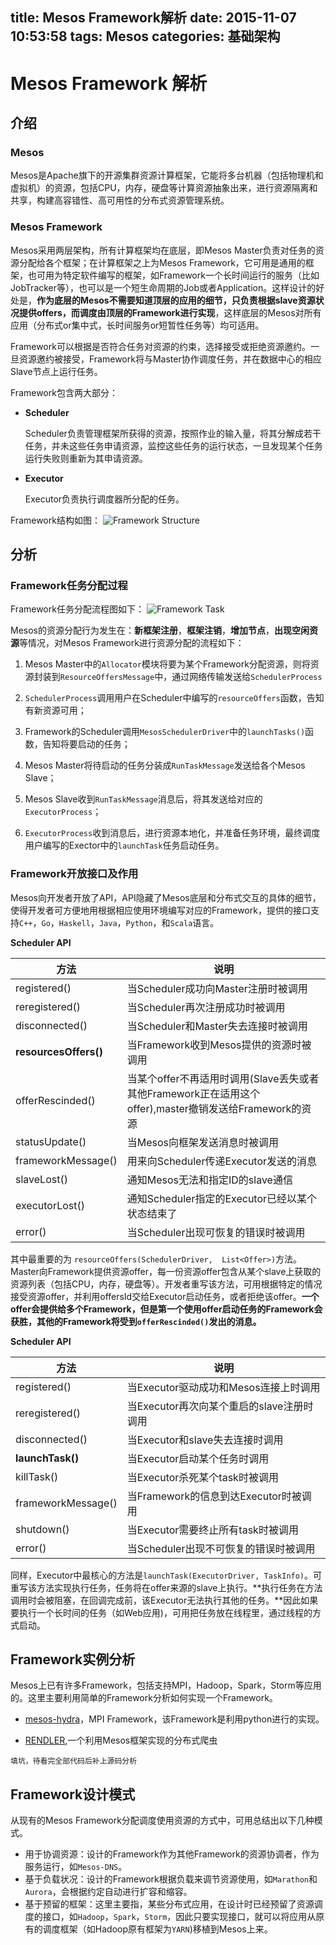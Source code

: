 title: Mesos Framework解析
date: 2015-11-07 10:53:58
tags: Mesos
categories: 基础架构
---
# Mesos Framework 解析

## 介绍

### Mesos

Mesos是Apache旗下的开源集群资源计算框架，它能将多台机器（包括物理机和虚拟机）的资源，包括CPU，内存，硬盘等计算资源抽象出来，进行资源隔离和共享，构建高容错性、高可用性的分布式资源管理系统。
<!-- more -->

### Mesos Framework

Mesos采用两层架构，所有计算框架均在底层，即Mesos Master负责对任务的资源分配给各个框架；在计算框架之上为Mesos Framework，它可用是通用的框架，也可用为特定软件编写的框架，如Framework一个长时间运行的服务（比如JobTracker等），也可以是一个短生命周期的Job或者Application。这样设计的好处是，**作为底层的Mesos不需要知道顶层的应用的细节，只负责根据slave资源状况提供offers，而调度由顶层的Framework进行实现**，这样底层的Mesos对所有应用（分布式or集中式，长时间服务or短暂性任务等）均可适用。

Framework可以根据是否符合任务对资源的约束，选择接受或拒绝资源邀约。一旦资源邀约被接受，Framework将与Master协作调度任务，并在数据中心的相应Slave节点上运行任务。

Framework包含两大部分：
	
* **Scheduler**
	
	Scheduler负责管理框架所获得的资源，按照作业的输入量，将其分解成若干任务，并未这些任务申请资源，监控这些任务的运行状态，一旦发现某个任务运行失败则重新为其申请资源。

* **Executor** 

	Executor负责执行调度器所分配的任务。
	
Framework结构如图：
![Framework Structure](http://cdn1.infoqstatic.com/statics_s2_20151020-0055-2/resource/articles/analyse-mesos-part-04/zh/resources/0604001.jpg)
	
## 分析

### Framework任务分配过程

Framework任务分配流程图如下：
![Framework Task](http://s2.51cto.com/wyfs02/M01/09/F3/wKiom1LKbc-DCmXcAACKJCK6gs4287.jpg)

Mesos的资源分配行为发生在：**新框架注册**，**框架注销**，**增加节点**，**出现空闲资源**等情况，对Mesos Framework进行资源分配的流程如下：

1. Mesos Master中的`Allocator`模块将要为某个Framework分配资源，则将资源封装到`ResourceOffersMessage`中，通过网络传输发送给`SchedulerProcess`

2. `SchedulerProcess`调用用户在Scheduler中编写的`resourceOffers`函数，告知有新资源可用；

3. Framework的Scheduler调用`MesosSchedulerDriver`中的`launchTasks()`函数，告知将要启动的任务；

4. Mesos Master将待启动的任务分装成`RunTaskMessage`发送给各个Mesos Slave；

5. Mesos Slave收到`RunTaskMessage`消息后，将其发送给对应的`ExecutorProcess`；

6. `ExecutorProcess`收到消息后，进行资源本地化，并准备任务环境，最终调度用户编写的Exector中的`launchTask`任务启动任务。

### Framework开放接口及作用

Mesos向开发者开放了API，API隐藏了Mesos底层和分布式交互的具体的细节，使得开发者可方便地用根据相应使用环境编写对应的Framework，提供的接口支持`C++`，`Go`，`Haskell`，`Java`，`Python`，和`Scala`语言。

**Scheduler API**

| 方法              | 说明           |
| ---------------- |-------------|
| registered()         | 当Scheduler成功向Master注册时被调用|
| reregistered()       | 当Scheduler再次注册成功时被调用|
| disconnected()       | 当Scheduler和Master失去连接时被调用|
| **resourcesOffers()**| 当Framework收到Mesos提供的资源时被调用|
| offerRescinded()     | 当某个offer不再适用时调用(Slave丢失或者其他Framework正在适用这个offer),master撤销发送给Framework的资源|
| statusUpdate()       | 当Mesos向框架发送消息时被调用|
| frameworkMessage()   | 用来向Scheduler传递Executor发送的消息|
| slaveLost()          | 通知Mesos无法和指定ID的slave通信|
| executorLost()       | 通知Scheduler指定的Executor已经以某个状态结束了|
| error()              | 当Scheduler出现可恢复的错误时被调用|

其中最重要的为
`resourceOffers(SchedulerDriver,  List<Offer>)`方法。Master向Framework提供资源offer，每一份资源offer包含从某个slave上获取的资源列表（包括CPU，内存，硬盘等）。开发者重写该方法，可用根据特定的情况接受资源offer，并利用offersId交给Executor启动任务，或者拒绝该offer。**一个offer会提供给多个Framework，但是第一个使用offer启动任务的Framework会获胜，其他的Framework将受到`offerRescinded()`发出的消息。**

**Scheduler API**

| 方法              | 说明           |
| ---------------- |-------------|
| registered()         | 当Executor驱动成功和Mesos连接上时调用|
| reregistered()       | 当Executor再次向某个重启的slave注册时调用|
| disconnected()       | 当Executor和slave失去连接时调用|
| **launchTask()**     | 当Executor启动某个任务时调用|
| killTask()           | 当Executor杀死某个task时被调用|
| frameworkMessage()   | 当Framework的信息到达Executor时被调用|
| shutdown()           | 当Executor需要终止所有task时被调用|
| error()              | 当Scheduler出现不可恢复的错误时被调用|

同样，Executor中最核心的方法是`launchTask(ExecutorDriver, TaskInfo)`。可重写该方法实现执行任务，任务将在offer来源的slave上执行。**执行任务在方法调用时会被阻塞，在回调完成前，该Executor无法执行其他的任务。**因此如果要执行一个长时间的任务（如Web应用)，可用把任务放在线程里，通过线程的方式启动。

## Framework实例分析

Mesos上已有许多Framework，包括支持MPI，Hadoop，Spark，Storm等应用的。这里主要利用简单的Framework分析如何实现一个Framework。

* [mesos-hydra](https://github.com/mesosphere/mesos-hydra)，MPI Framework，该Framework是利用python进行的实现。

* [RENDLER](https://github.com/mesosphere/RENDLER),一个利用Mesos框架实现的分布式爬虫

```
填坑，待看完全部代码后补上源码分析
```

## Framework设计模式
从现有的Mesos Framework分配调度使用资源的方式中，可用总结出以下几种模式。

* 用于协调资源：设计的Framework作为其他Framework的资源协调者，作为服务运行，如`Mesos-DNS`。
* 基于负载状况：设计的Framework根据负载来调节资源使用，如`Marathon`和`Aurora`，会根据约定自动进行扩容和缩容。
* 基于预留的框架：这里主要指，某些分布式应用，在设计时已经预留了资源调度的接口，如`Hadoop`，`Spark`，`Storm`，因此只要实现接口，就可以将应用从原有的调度框架（如Hadoop原有框架为`YARN`)移植到Mesos上来。